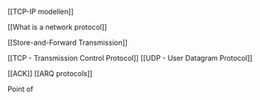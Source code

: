 
[[TCP-IP modellen]]

[[What is a network protocol]]

[[Store-and-Forward Transmission]]


[[TCP - Transmission Control Protocol]]
[[UDP - User Datagram Protocol]]

[[ACK]]
[[ARQ protocols]]

Point of 


